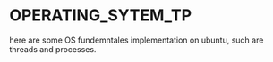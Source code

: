 # OPERATING_SYTEM_TP
here are some OS fundemntales implementation on ubuntu, such are threads and processes.
